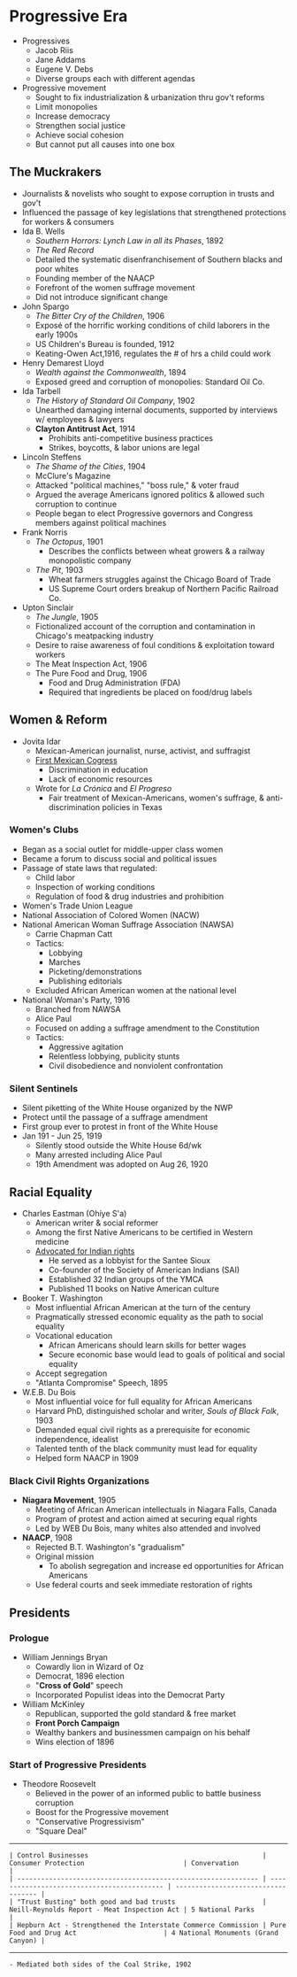 # Progressive Era

- Progressives
    - Jacob Riis
    - Jane Addams
    - Eugene V. Debs
    - Diverse groups each with different agendas
- Progressive movement
    - Sought to fix industrialization & urbanization thru gov't reforms
    - Limit monopolies
    - Increase democracy
    - Strengthen social justice
    - Achieve social cohesion
    - But cannot put all causes into one box

## The Muckrakers

- Journalists & novelists who sought to expose corruption in trusts and gov't
- Influenced the passage of key legislations that strengthened protections for workers & consumers
- Ida B. Wells
    - *Southern Horrors: Lynch Law in all its Phases*, 1892
    - *The Red Record*
    - Detailed the systematic disenfranchisement of Southern blacks and poor whites
    - Founding member of the NAACP
    - Forefront of the women suffrage movement
    - Did not introduce significant change
- John Spargo
    - *The Bitter Cry of the Children*, 1906
    - Exposé of the horrific working conditions of child laborers in the early 1900s
    - US Children's Bureau is founded, 1912
    - Keating-Owen Act,1916, regulates the # of hrs a child could work
- Henry Demarest Lloyd
    - *Wealth against the Commonwealth*, 1894
    - Exposed greed and corruption of monopolies: Standard Oil Co.
- Ida Tarbell
    - *The History of Standard Oil Company*, 1902
    - Unearthed damaging internal documents, supported by interviews w/ employees & lawyers
    - **Clayton Antitrust Act**, 1914
        - Prohibits anti-competitive business practices
        - Strikes, boycotts, & labor unions are legal
- Lincoln Steffens
    - *The Shame of the Cities*, 1904
    - McClure's Magazine
    - Attacked "political machines," "boss rule," & voter fraud
    - Argued the average Americans ignored politics & allowed such corruption to continue
    - People began to elect Progressive governors and Congress members against political machines
- Frank Norris
    - *The Octopus*, 1901
        - Describes the conflicts between wheat growers & a railway monopolistic company
    - *The Pit*, 1903
        - Wheat farmers struggles against the Chicago Board of Trade
        - US Supreme Court orders breakup of Northern Pacific Railroad Co.
- Upton Sinclair
    - *The Jungle*, 1905
    - Fictionalized account of the corruption and contamination in Chicago's meatpacking industry
    - Desire to raise awareness of foul conditions & exploitation toward workers
    - The Meat Inspection Act, 1906
    - The Pure Food and Drug, 1906
        - Food and Drug Administration (FDA)
        - Required that ingredients be placed on food/drug labels

## Women & Reform

- Jovita Idar
    - Mexican-American journalist, nurse, activist, and suffragist
    - <ins>First Mexican Cogress</ins>
        - Discrimination in education
        - Lack of economic resources
    - Wrote for *La Crónica* and *El Progreso*
        - Fair treatment of Mexican-Americans, women's suffrage, & anti-discrimination policies in Texas

### Women's Clubs

- Began as a social outlet for middle-upper class women
- Became a forum to discuss social and political issues
- Passage of state laws that regulated:
    - Child labor
    - Inspection of working conditions
    - Regulation of food & drug industries and prohibition
- Women's Trade Union League
- National Association of Colored Women (NACW)
- National American Woman Suffrage Association (NAWSA)
    - Carrie Chapman Catt
    - Tactics:
        - Lobbying
        - Marches
        - Picketing/demonstrations
        - Publishing editorials
    - Excluded African American women at the national level
- National Woman's Party, 1916
    - Branched from NAWSA
    - Alice Paul
    - Focused on adding a suffrage amendment to the Constitution
    - Tactics:
        - Aggressive agitation
        - Relentless lobbying, publicity stunts
        - Civil disobedience and nonviolent confrontation

### Silent Sentinels

- Silent piketting of the White House organized by the NWP
- Protect until the passage of a suffrage amendment
- First group ever to protest in front of the White House
- Jan 191 - Jun 25, 1919
    - Silently stood outside the White House 6d/wk
    - Many arrested including Alice Paul
    - 19th Amendment was adopted on Aug 26, 1920

## Racial Equality

- Charles Eastman (Ohíye S'a)
    - American writer & social reformer
    - Among the first Native Americans to be certified in Western medicine
    - <ins>Advocated for Indian rights</ins>
        - He served as a lobbyist for the Santee Sioux
        - Co-founder of the Society of American Indians (SAI)
        - Established 32 Indian groups of the YMCA
        - Published 11 books on Native American culture
- Booker T. Washington
    - Most influential African American at the turn of the century
    - Pragmatically stressed economic equality as the path to social equality
    - Vocational education
        - African Americans should learn skills for better wages
        - Secure economic base would lead to goals of political and social equality
    - Accept segregation
    - "Atlanta Compromise" Speech, 1895
- W.E.B. Du Bois
    - Most influential voice for full equality for African Americans
    - Harvard PhD, distinguished scholar and writer, *Souls of Black Folk*, 1903
    - Demanded equal civil rights as a prerequisite for economic independence, idealist
    - Talented tenth of the black community must lead for equality
    - Helped form NAACP in 1909

### Black Civil Rights Organizations

- **Niagara Movement**, 1905
    - Meeting of African American intellectuals in Niagara Falls, Canada
    - Program of protest and action aimed at securing equal rights
    - Led by WEB Du Bois, many whites also attended and involved
- **NAACP**, 1908
    - Rejected B.T. Washington's "gradualism"
    - Original mission
        - To abolish segregation and increase ed opportunities for African Americans
    - Use federal courts and seek immediate restoration of rights

## Presidents

### Prologue

- William Jennings Bryan
    - Cowardly lion in Wizard of Oz
    - Democrat, 1896 election
    - "**Cross of Gold**" speech
    - Incorporated Populist ideas into the Democrat Party
- William McKinley
    - Republican, supported the gold standard & free market
    - **Front Porch Campaign**
    - Wealthy bankers and businessmen campaign on his behalf
    - Wins election of 1896

### Start of Progressive Presidents

- Theodore Roosevelt
    - Believed in the power of an informed public to battle business corruption
    - Boost for the Progressive movement
    - "Conservative Progressivism"
    - "Square Deal"
---
    | Control Businesses                                            | Consumer Protection                         | Convervation                        |
    | ------------------------------------------------------------- | ------------------------------------------- | ----------------------------------- |
    | "Trust Busting" both good and bad trusts                      | Neill-Reynolds Report - Meat Inspection Act | 5 National Parks                    |
    | Hepburn Act - Strengthened the Interstate Commerce Commission | Pure Food and Drug Act                      | 4 National Monuments (Grand Canyon) |
---
    - Mediated both sides of the Coal Strike, 1902
